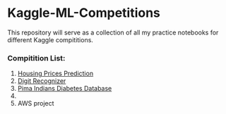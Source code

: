# Kaggle-ML-Competitions
This repository will serve as a collection of all my practice notebooks for different Kaggle compititions. 

### Compitition List:

1. [Housing Prices Prediction](https://github.com/abhi094/Kaggle-Competitions/tree/master/Housing%20Prices%20Prediction)
2. [Digit Recognizer](https://github.com/abhi094/Kaggle-Competitions/tree/master/Digit%20Recognizer)
3. [Pima Indians Diabetes Database](https://github.com/abhi094/Kaggle-Competitions/tree/master/Pima%20Indians%20Diabetes%20Database)
4.
5. AWS project
